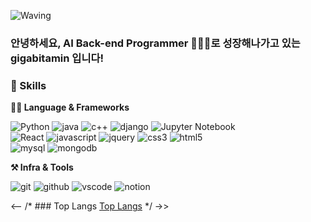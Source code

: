 ![Waving](https://capsule-render.vercel.app/api?type=waving&height=200&text=I%20%20Like%20Cat%20and%20Code!&fontAlign=40&fontAlignY=40&color=gradient)

### 안녕하세요, AI Back-end Programmer 👨🏿‍💻로 성장해나가고 있는 gigabitamin 입니다!

### 💪 Skills
**🧑‍💻 Language & Frameworks**

![Python](https://img.shields.io/badge/python-3776AB.svg?&style=for-the-badge&logo=python&logoColor=white)
![java](https://img.shields.io/badge/Java-007396?style=for-the-badge&logo=java&logoColor=white)
![c++](https://img.shields.io/badge/C++-00599C?style=for-the-badge&logo=c++&logoColor=white)
![django](https://img.shields.io/badge/django-092E20.svg?&style=for-the-badge&logo=django&logoColor=white)
![Jupyter Notebook](https://img.shields.io/badge/jupyter%20notebook-F37626.svg?&style=for-the-badge&logo=jupyter&logoColor=white)  
![React](https://img.shields.io/badge/React-61DAFB?style=for-the-badge&logo=react&logoColor=white)
![javascript](https://img.shields.io/badge/javascript-F7DF1E.svg?&style=for-the-badge&logo=javascript&logoColor=white)
![jquery](https://img.shields.io/badge/jquery-0769AD.svg?&style=for-the-badge&logo=jquery&logoColor=white)
![css3](https://img.shields.io/badge/css3-1572B6.svg?&style=for-the-badge&logo=css3&logoColor=white)
![html5](https://img.shields.io/badge/html5-E34F26.svg?&style=for-the-badge&logo=html5&logoColor=white)  
![mysql](https://img.shields.io/badge/mysql-4479A1.svg?&style=for-the-badge&logo=mysql&logoColor=white)
![mongodb](https://img.shields.io/badge/mongodb-47A248.svg?&style=for-the-badge&logo=mongodb&logoColor=white)


**⚒️ Infra & Tools**

![git](https://img.shields.io/badge/git-F05032.svg?&style=for-the-badge&logo=git&logoColor=white)
![github](https://img.shields.io/badge/github-181717.svg?&style=for-the-badge&logo=github&logoColor=white)
![vscode](https://img.shields.io/badge/vscode-007ACC.svg?&style=for-the-badge&logo=visualstudiocode&logoColor=white)
![notion](https://img.shields.io/badge/notion-000000.svg?&style=for-the-badge&logo=notion&logoColor=white)


<-- /* ### Top Langs
[Top Langs](https://github-readme-stats.vercel.app/api/top-langs/?username=gigabitamin&layout=compact)
*/ ->>



<!-- 
###  Skilis
*** Language & Frameworks ***
* Python
* Jupyter Notebook
* Javascript
* JQuery
* Css
* HTML5
* MySQL
* MriaDB
* MongoDB


*** Infra & Tools ***
* GIT
* GitHub
* Markdown
* Notion
* VSCode 
-->




<!--
**gigabitamin/gigabitamin** is a ✨ _special_ ✨ repository because its `README.md` (this file) appears on your GitHub profile.

Here are some ideas to get you started:

- 🔭 I’m currently working on ...
- 🌱 I’m currently learning ...
- 👯 I’m looking to collaborate on ...
- 🤔 I’m looking for help with ...
- 💬 Ask me about ...
- 📫 How to reach me: ...
- 😄 Pronouns: ...
- ⚡ Fun fact: ...
-->
